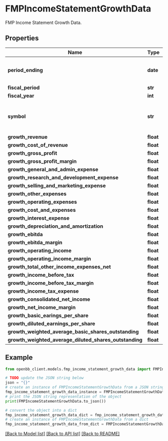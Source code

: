 # FMPIncomeStatementGrowthData

FMP Income Statement Growth Data.

## Properties

Name | Type | Description | Notes
------------ | ------------- | ------------- | -------------
**period_ending** | **date** | The end date of the reporting period. | 
**fiscal_period** | **str** |  | [optional] 
**fiscal_year** | **int** |  | [optional] 
**symbol** | **str** | Symbol representing the entity requested in the data. | 
**growth_revenue** | **float** |  | [optional] 
**growth_cost_of_revenue** | **float** |  | [optional] 
**growth_gross_profit** | **float** |  | [optional] 
**growth_gross_profit_margin** | **float** |  | [optional] 
**growth_general_and_admin_expense** | **float** |  | [optional] 
**growth_research_and_development_expense** | **float** |  | [optional] 
**growth_selling_and_marketing_expense** | **float** |  | [optional] 
**growth_other_expenses** | **float** |  | [optional] 
**growth_operating_expenses** | **float** |  | [optional] 
**growth_cost_and_expenses** | **float** |  | [optional] 
**growth_interest_expense** | **float** |  | [optional] 
**growth_depreciation_and_amortization** | **float** |  | [optional] 
**growth_ebitda** | **float** |  | [optional] 
**growth_ebitda_margin** | **float** |  | [optional] 
**growth_operating_income** | **float** |  | [optional] 
**growth_operating_income_margin** | **float** |  | [optional] 
**growth_total_other_income_expenses_net** | **float** |  | [optional] 
**growth_income_before_tax** | **float** |  | [optional] 
**growth_income_before_tax_margin** | **float** |  | [optional] 
**growth_income_tax_expense** | **float** |  | [optional] 
**growth_consolidated_net_income** | **float** |  | [optional] 
**growth_net_income_margin** | **float** |  | [optional] 
**growth_basic_earings_per_share** | **float** |  | [optional] 
**growth_diluted_earnings_per_share** | **float** |  | [optional] 
**growth_weighted_average_basic_shares_outstanding** | **float** |  | [optional] 
**growth_weighted_average_diluted_shares_outstanding** | **float** |  | [optional] 

## Example

```python
from openbb_client.models.fmp_income_statement_growth_data import FMPIncomeStatementGrowthData

# TODO update the JSON string below
json = "{}"
# create an instance of FMPIncomeStatementGrowthData from a JSON string
fmp_income_statement_growth_data_instance = FMPIncomeStatementGrowthData.from_json(json)
# print the JSON string representation of the object
print(FMPIncomeStatementGrowthData.to_json())

# convert the object into a dict
fmp_income_statement_growth_data_dict = fmp_income_statement_growth_data_instance.to_dict()
# create an instance of FMPIncomeStatementGrowthData from a dict
fmp_income_statement_growth_data_from_dict = FMPIncomeStatementGrowthData.from_dict(fmp_income_statement_growth_data_dict)
```
[[Back to Model list]](../README.md#documentation-for-models) [[Back to API list]](../README.md#documentation-for-api-endpoints) [[Back to README]](../README.md)


